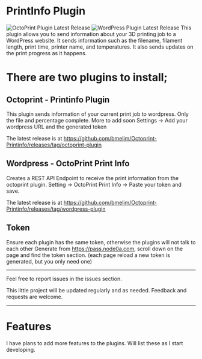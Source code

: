 # PrintInfo Plugin

![OctoPrint Plugin Latest Release](https://img.shields.io/github/v/release/bmelim/octoprint-plugin?label=OctoPrint%20Plugin%20Latest%20Release)
![WordPress Plugin Latest Release](https://img.shields.io/github/v/release/bmelim,/wordpress-plugin?label=WordPress%20Plugin%20Latest%20Release)
This plugin allows you to send information about your 3D printing job to a WordPress website. It sends information such as the filename, filament length, print time, printer name, and temperatures. It also sends updates on the print progress as it happens.

# There are two plugins to install;

## Octoprint - Printinfo Plugin
This plugin sends information of your current print job to wordpress. Only the file and percentage complete. More to add soon
Settings -> Add your wordpress URL and the generated token 

The latest release is at https://github.com/bmelim/Octoprint-Printinfo/releases/tag/octoprint-plugin


## Wordpress - OctoPrint Print Info
Creates a REST API Endpoint to receive the print information from the octoprint plugin. 
Setting -> OctoPrint Print Info -> Paste your token and save. 

The latest release is at https://github.com/bmelim/Octoprint-Printinfo/releases/tag/wordpress-plugin

## Token
Ensure each plugin has the same token, otherwise the plugins will not talk to each other
Generate from https://pass.node0a.com, scroll down on the page and find the token section. (each page reload a new token is generated, but you only need one)

------

Feel free to report issues in the issues section. 

This little project will be updated regularly and as needed. Feedback and requests are welcome.

------

# Features

I have plans to add more features to the plugins. Will list these as I start developing.


